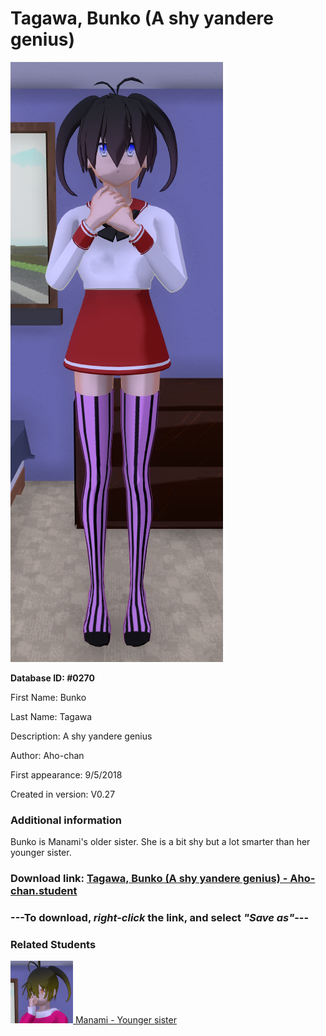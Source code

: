 # Tagawa, Bunko (A shy yandere genius)

<img src="../../Files/Images/Tagawa, Bunko (A shy yandere genius).png" title="Tagawa, Bunko (A shy yandere genius) - Aho-chan">

**Database ID: #0270**

First Name: Bunko

Last Name: Tagawa

Description: A shy yandere genius

Author: Aho-chan

First appearance: 9/5/2018

Created in version: V0.27

### Additional information

Bunko is Manami's older sister. She is a bit shy but a lot smarter than her younger sister.

### Download link: <a href="https://raw.githubusercontent.com/Arbiter1223/Daigaku-Gurashi-Custom-Students/master/Files/Student%20Files/Tagawa%2C%20Bunko%20(A%20shy%20yandere%20genius)%20-%20Aho-chan.student">Tagawa, Bunko (A shy yandere genius) - Aho-chan.student</a>

### ---**To download, _right-click_ the link, and select _"Save as"_**---

### Related Students

<a href="Tagawa, Manami (A shy bullied athlete).md"><img src="../../Files/Thumbs/Tagawa, Manami (A shy bullied athlete).png" height="100" width="100" title="Tagawa, Manami (A shy bullied athlete) - Aho-chan, V1.00"></a><a href="Tagawa, Manami (A shy bullied athlete).md"> Manami - Younger sister</a>

